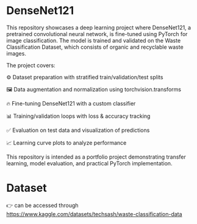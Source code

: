 # DenseNet121
This repository showcases a deep learning project where DenseNet121, a pretrained convolutional neural network, is fine-tuned using PyTorch for image classification. The model is trained and validated on the Waste Classification Dataset, which consists of organic and recyclable waste images.

The project covers:

  ⚙️ Dataset preparation with stratified train/validation/test splits
  
  🖼️ Data augmentation and normalization using torchvision.transforms
  
  🔥 Fine-tuning DenseNet121 with a custom classifier
  
  📊 Training/validation loops with loss & accuracy tracking
  
  ✅ Evaluation on test data and visualization of predictions
  
  📈 Learning curve plots to analyze performance

This repository is intended as a portfolio project demonstrating transfer learning, model evaluation, and practical PyTorch implementation.

# Dataset 
👉 can be accessed through https://www.kaggle.com/datasets/techsash/waste-classification-data
